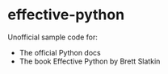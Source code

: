 # effective-python
Unofficial sample code for:
 - The official Python docs
 - The book Effective Python by Brett Slatkin
